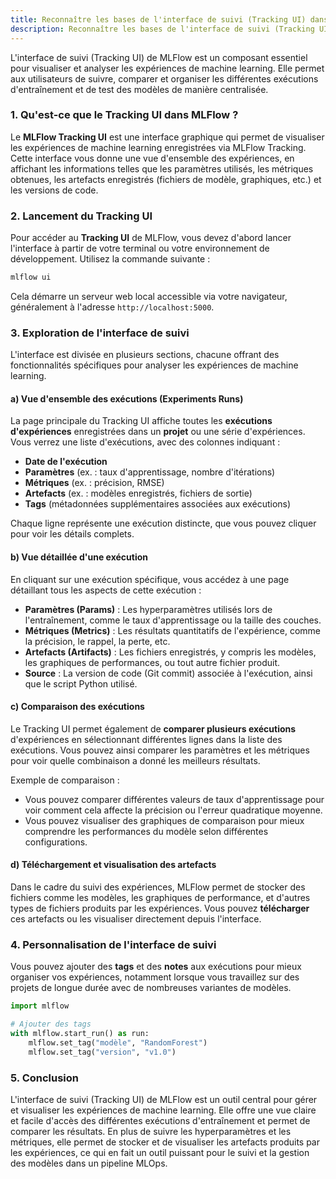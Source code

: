 ```yaml
---
title: Reconnaître les bases de l'interface de suivi (Tracking UI) dans MLFlow
description: Reconnaître les bases de l'interface de suivi (Tracking UI) dans MLFlow
---
```


L'interface de suivi (Tracking UI) de MLFlow est un composant essentiel pour visualiser et analyser les expériences de machine learning. Elle permet aux utilisateurs de suivre, comparer et organiser les différentes exécutions d'entraînement et de test des modèles de manière centralisée.

### 1. **Qu'est-ce que le Tracking UI dans MLFlow ?**

Le **MLFlow Tracking UI** est une interface graphique qui permet de visualiser les expériences de machine learning enregistrées via MLFlow Tracking. Cette interface vous donne une vue d'ensemble des expériences, en affichant les informations telles que les paramètres utilisés, les métriques obtenues, les artefacts enregistrés (fichiers de modèle, graphiques, etc.) et les versions de code.

### 2. **Lancement du Tracking UI**

Pour accéder au **Tracking UI** de MLFlow, vous devez d'abord lancer l'interface à partir de votre terminal ou votre environnement de développement. Utilisez la commande suivante :

```bash
mlflow ui
```

Cela démarre un serveur web local accessible via votre navigateur, généralement à l'adresse `http://localhost:5000`.

### 3. **Exploration de l'interface de suivi**

L'interface est divisée en plusieurs sections, chacune offrant des fonctionnalités spécifiques pour analyser les expériences de machine learning.

#### a) **Vue d'ensemble des exécutions (Experiments Runs)**

La page principale du Tracking UI affiche toutes les **exécutions d'expériences** enregistrées dans un **projet** ou une série d'expériences. Vous verrez une liste d'exécutions, avec des colonnes indiquant :

- **Date de l'exécution**
- **Paramètres** (ex. : taux d'apprentissage, nombre d'itérations)
- **Métriques** (ex. : précision, RMSE)
- **Artefacts** (ex. : modèles enregistrés, fichiers de sortie)
- **Tags** (métadonnées supplémentaires associées aux exécutions)

Chaque ligne représente une exécution distincte, que vous pouvez cliquer pour voir les détails complets.

#### b) **Vue détaillée d'une exécution**

En cliquant sur une exécution spécifique, vous accédez à une page détaillant tous les aspects de cette exécution :

- **Paramètres (Params)** : Les hyperparamètres utilisés lors de l'entraînement, comme le taux d'apprentissage ou la taille des couches.
- **Métriques (Metrics)** : Les résultats quantitatifs de l'expérience, comme la précision, le rappel, la perte, etc.
- **Artefacts (Artifacts)** : Les fichiers enregistrés, y compris les modèles, les graphiques de performances, ou tout autre fichier produit.
- **Source** : La version de code (Git commit) associée à l'exécution, ainsi que le script Python utilisé.

#### c) **Comparaison des exécutions**

Le Tracking UI permet également de **comparer plusieurs exécutions** d'expériences en sélectionnant différentes lignes dans la liste des exécutions. Vous pouvez ainsi comparer les paramètres et les métriques pour voir quelle combinaison a donné les meilleurs résultats.

Exemple de comparaison :

- Vous pouvez comparer différentes valeurs de taux d'apprentissage pour voir comment cela affecte la précision ou l'erreur quadratique moyenne.
- Vous pouvez visualiser des graphiques de comparaison pour mieux comprendre les performances du modèle selon différentes configurations.

#### d) **Téléchargement et visualisation des artefacts**

Dans le cadre du suivi des expériences, MLFlow permet de stocker des fichiers comme les modèles, les graphiques de performance, et d'autres types de fichiers produits par les expériences. Vous pouvez **télécharger** ces artefacts ou les visualiser directement depuis l'interface.

### 4. **Personnalisation de l'interface de suivi**

Vous pouvez ajouter des **tags** et des **notes** aux exécutions pour mieux organiser vos expériences, notamment lorsque vous travaillez sur des projets de longue durée avec de nombreuses variantes de modèles.

```python
import mlflow

# Ajouter des tags
with mlflow.start_run() as run:
    mlflow.set_tag("modèle", "RandomForest")
    mlflow.set_tag("version", "v1.0")
```

### 5. **Conclusion**

L'interface de suivi (Tracking UI) de MLFlow est un outil central pour gérer et visualiser les expériences de machine learning. Elle offre une vue claire et facile d'accès des différentes exécutions d'entraînement et permet de comparer les résultats. En plus de suivre les hyperparamètres et les métriques, elle permet de stocker et de visualiser les artefacts produits par les expériences, ce qui en fait un outil puissant pour le suivi et la gestion des modèles dans un pipeline MLOps.
